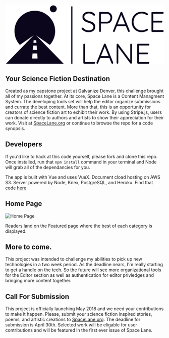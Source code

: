 ![Space Lane Logo](/static/SpaceLane2-darkblue.png)
## Your Science Fiction Destination

Created as my capstone project at Galvanize Denver, this challenge brought all of my passions together. At its core, Space Lane is a Content Managment System. The developing tools set will help the editor organize submissions and currate the best content. More than that, this is an opportunity for creators of science fiction art to exhibit their work. By using Stripe.js, users can donate directly to authors and artists to show their appreciation for their work. Visit at [SpaceLane.org](https://www.spacelane.org) or continue to browse the repo for a code synopsis. 

## Developers

If you'd like to hack at this code yourself, please fork and clone this repo. Once installed, run that `npm install` command in your terminal and Node will grab all of the dependancies for you.

The app is built with Vue and uses VueX.
Document cload hosting on AWS S3.
Server powered by Node, Knex, PostgreSQL, and Heroku.
Find that code [here](https://github.com/themoonmoth/flightpath-backend)

## Home Page

![Home Page]()

Readers land on the Featured page where the best of each category is displayed. 

## More to come.

This project was intended to challenge my abilities to pick up new technologies in a two week period. As the deadline nears, I'm really starting to get a handle on the tech. So the future will see more organizational tools for the Editor section as well as authentication for editor privledges and bringing more content together. 

## Call For Submission

This project is officially launching May 2018 and we need your contributions to make it happen. Please, submit your science fiction inspired stories, poems, and artistic creations to [SpaceLane.org](https://spacelane.org/).
The deadline for submission is April 30th. Selected work will be eligable for user contributions and will be featured in the first ever issue of Space Lane. 
